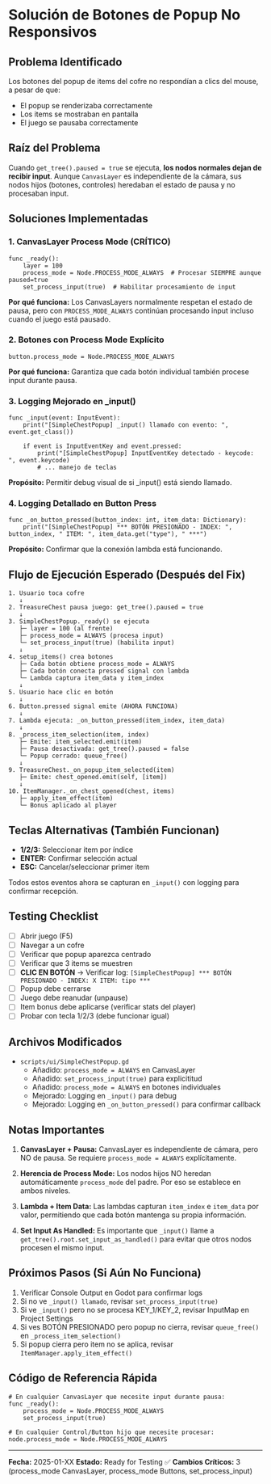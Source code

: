 # Solución de Botones de Popup No Responsivos

## Problema Identificado
Los botones del popup de items del cofre no respondían a clics del mouse, a pesar de que:
- El popup se renderizaba correctamente
- Los items se mostraban en pantalla
- El juego se pausaba correctamente

## Raíz del Problema
Cuando `get_tree().paused = true` se ejecuta, **los nodos normales dejan de recibir input**. Aunque `CanvasLayer` es independiente de la cámara, sus nodos hijos (botones, controles) heredaban el estado de pausa y no procesaban input.

## Soluciones Implementadas

### 1. **CanvasLayer Process Mode (CRÍTICO)**
```gdscript
func _ready():
    layer = 100
    process_mode = Node.PROCESS_MODE_ALWAYS  # Procesar SIEMPRE aunque paused=true
    set_process_input(true)  # Habilitar procesamiento de input
```

**Por qué funciona:** Los CanvasLayers normalmente respetan el estado de pausa, pero con `PROCESS_MODE_ALWAYS` continúan procesando input incluso cuando el juego está pausado.

### 2. **Botones con Process Mode Explícito**
```gdscript
button.process_mode = Node.PROCESS_MODE_ALWAYS
```

**Por qué funciona:** Garantiza que cada botón individual también procese input durante pausa.

### 3. **Logging Mejorado en _input()**
```gdscript
func _input(event: InputEvent):
    print("[SimpleChestPopup] _input() llamado con evento: ", event.get_class())
    
    if event is InputEventKey and event.pressed:
        print("[SimpleChestPopup] InputEventKey detectado - keycode: ", event.keycode)
        # ... manejo de teclas
```

**Propósito:** Permitir debug visual de si _input() está siendo llamado.

### 4. **Logging Detallado en Button Press**
```gdscript
func _on_button_pressed(button_index: int, item_data: Dictionary):
    print("[SimpleChestPopup] *** BOTÓN PRESIONADO - INDEX: ", button_index, " ITEM: ", item_data.get("type"), " ***")
```

**Propósito:** Confirmar que la conexión lambda está funcionando.

## Flujo de Ejecución Esperado (Después del Fix)

```
1. Usuario toca cofre
   ↓
2. TreasureChest pausa juego: get_tree().paused = true
   ↓
3. SimpleChestPopup._ready() se ejecuta
   ├─ layer = 100 (al frente)
   ├─ process_mode = ALWAYS (procesa input)
   └─ set_process_input(true) (habilita input)
   ↓
4. setup_items() crea botones
   ├─ Cada botón obtiene process_mode = ALWAYS
   ├─ Cada botón conecta pressed signal con lambda
   └─ Lambda captura item_data y item_index
   ↓
5. Usuario hace clic en botón
   ↓
6. Button.pressed signal emite (AHORA FUNCIONA)
   ↓
7. Lambda ejecuta: _on_button_pressed(item_index, item_data)
   ↓
8. _process_item_selection(item, index)
   ├─ Emite: item_selected.emit(item)
   ├─ Pausa desactivada: get_tree().paused = false
   └─ Popup cerrado: queue_free()
   ↓
9. TreasureChest._on_popup_item_selected(item)
   ├─ Emite: chest_opened.emit(self, [item])
   ↓
10. ItemManager._on_chest_opened(chest, items)
   ├─ apply_item_effect(item)
   └─ Bonus aplicado al player
```

## Teclas Alternativas (También Funcionan)
- **1/2/3:** Seleccionar item por índice
- **ENTER:** Confirmar selección actual
- **ESC:** Cancelar/seleccionar primer item

Todos estos eventos ahora se capturan en `_input()` con logging para confirmar recepción.

## Testing Checklist

- [ ] Abrir juego (F5)
- [ ] Navegar a un cofre
- [ ] Verificar que popup aparezca centrado
- [ ] Verificar que 3 items se muestren
- [ ] **CLIC EN BOTÓN** → Verificar log: `[SimpleChestPopup] *** BOTÓN PRESIONADO - INDEX: X ITEM: tipo ***`
- [ ] Popup debe cerrarse
- [ ] Juego debe reanudar (unpause)
- [ ] Item bonus debe aplicarse (verificar stats del player)
- [ ] Probar con tecla 1/2/3 (debe funcionar igual)

## Archivos Modificados
- `scripts/ui/SimpleChestPopup.gd`
  - Añadido: `process_mode = ALWAYS` en CanvasLayer
  - Añadido: `set_process_input(true)` para explicititud
  - Añadido: `process_mode = ALWAYS` en botones individuales
  - Mejorado: Logging en `_input()` para debug
  - Mejorado: Logging en `_on_button_pressed()` para confirmar callback

## Notas Importantes

1. **CanvasLayer + Pausa:** CanvasLayer es independiente de cámara, pero NO de pausa. Se requiere `process_mode = ALWAYS` explícitamente.

2. **Herencia de Process Mode:** Los nodos hijos NO heredan automáticamente `process_mode` del padre. Por eso se establece en ambos niveles.

3. **Lambda + Item Data:** Las lambdas capturan `item_index` e `item_data` por valor, permitiendo que cada botón mantenga su propia información.

4. **Set Input As Handled:** Es importante que `_input()` llame a `get_tree().root.set_input_as_handled()` para evitar que otros nodos procesen el mismo input.

## Próximos Pasos (Si Aún No Funciona)

1. Verificar Console Output en Godot para confirmar logs
2. Si no ve `_input() llamado`, revisar `set_process_input(true)`
3. Si ve `_input()` pero no se procesa KEY_1/KEY_2, revisar InputMap en Project Settings
4. Si ves BOTÓN PRESIONADO pero popup no cierra, revisar `queue_free()` en `_process_item_selection()`
5. Si popup cierra pero item no se aplica, revisar `ItemManager.apply_item_effect()`

## Código de Referencia Rápida

```gdscript
# En cualquier CanvasLayer que necesite input durante pausa:
func _ready():
    process_mode = Node.PROCESS_MODE_ALWAYS
    set_process_input(true)

# En cualquier Control/Button hijo que necesite procesar:
node.process_mode = Node.PROCESS_MODE_ALWAYS
```

---

**Fecha:** 2025-01-XX
**Estado:** Ready for Testing ✅
**Cambios Críticos:** 3 (process_mode CanvasLayer, process_mode Buttons, set_process_input)
